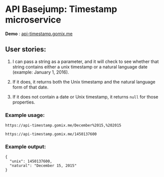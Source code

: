 # API Basejump: Timestamp microservice

**Demo** : [api-timestamp.gomix.me](https://api-timestamp.gomix.me/)
## User stories:
1. I can pass a string as a parameter, and it will check to see whether that string contains either a unix timestamp or a natural language date (example: January 1, 2016).

2. If it does, it returns both the Unix timestamp and the natural language form of that date.

3. If it does not contain a date or Unix timestamp, it returns `null` for those properties.
         
### Example usage:
```
https://api-timestamp.gomix.me/December%2015,%202015
```
```
https://api-timestamp.gomix.me/1450137600
```
### Example output:
```
{
  "unix": 1450137600,
  "natural": "December 15, 2015"
}

```
